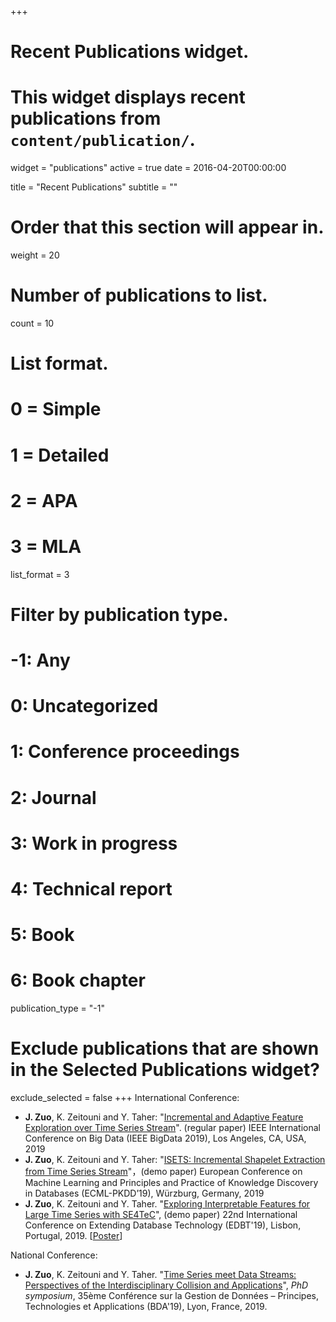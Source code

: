 +++
# Recent Publications widget.
# This widget displays recent publications from `content/publication/`.
widget = "publications"
active = true
date = 2016-04-20T00:00:00

title = "Recent Publications"
subtitle = ""

# Order that this section will appear in.
weight = 20

# Number of publications to list.
count = 10

# List format.
#   0 = Simple
#   1 = Detailed
#   2 = APA
#   3 = MLA
list_format = 3

# Filter by publication type.
# -1: Any
#  0: Uncategorized
#  1: Conference proceedings
#  2: Journal
#  3: Work in progress
#  4: Technical report
#  5: Book
#  6: Book chapter
publication_type = "-1"

# Exclude publications that are shown in the Selected Publications widget?
exclude_selected = false
+++
International Conference:

- **J. Zuo**, K. Zeitouni and Y. Taher: "[Incremental and Adaptive Feature Exploration over Time Series Stream](https://hal.archives-ouvertes.fr/hal-02391802)". (regular paper) IEEE International Conference on Big Data (IEEE BigData 2019), Los Angeles, CA, USA, 2019
- **J. Zuo**, K. Zeitouni and Y. Taher: "[ISETS: Incremental Shapelet Extraction from Time Series Stream](../publication/ECML_PKDD2019.pdf)"，(demo paper) European Conference on Machine Learning and Principles and Practice of Knowledge Discovery in Databases (ECML-PKDD’19), Würzburg, Germany, 2019
- **J. Zuo**, K. Zeitouni and Y. Taher. "[Exploring Interpretable Features for Large Time Series with SE4TeC](https://openproceedings.org/2019/conf/edbt/EDBT19_paper_353.pdf)", (demo paper) 22nd International Conference on Extending Database Technology (EDBT'19), Lisbon, Portugal, 2019. [[Poster](../publication/EDBT2019_poster.pdf)] 

National Conference: 

- **J. Zuo**, K. Zeitouni and Y. Taher. "[Time Series meet Data Streams: Perspectives of the
  Interdisciplinary Collision and Applications](../publication/BDA2019.pdf)", *PhD symposium*, 35ème Conférence sur la Gestion de Données – Principes, Technologies et Applications (BDA'19), Lyon, France, 2019. 